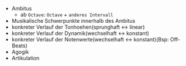 - Ambitus
	- ab `Octave`: `Octave` + `anderes Intervall`
- Musikalische Schwerpunkte innerhalb des Ambitus
- konkreter Verlauf der Tonhoehen(sprunghaft <-> linear)
- konkreter Verlauf der Dynamik(wechselhaft <-> konstant)
- konkreter Verlauf der Notenwerte(wechselhaft <-> konstant)(Bsp: Off-Beats)
- Agogik
- Artikulation